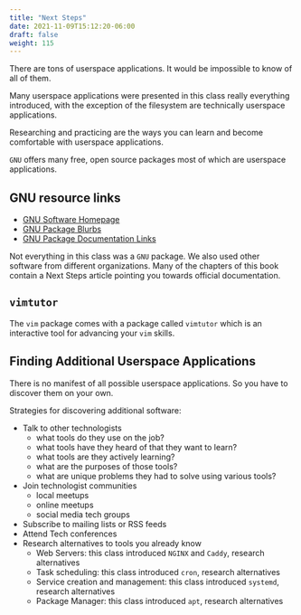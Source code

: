 ```yaml
---
title: "Next Steps"
date: 2021-11-09T15:12:20-06:00
draft: false
weight: 115
---
```


There are tons of userspace applications. It would be impossible to know of all of them.

Many userspace applications were presented in this class really everything introduced, with the exception of the filesystem are technically userspace applications.

Researching and practicing are the ways you can learn and become comfortable with userspace applications.

`GNU` offers many free, open source packages most of which are userspace applications.

## GNU resource links

- [GNU Software Homepage](https://www.gnu.org/software/)
- [GNU Package Blurbs](https://www.gnu.org/manual/blurbs.html)
- [GNU Package Documentation Links](https://www.gnu.org/manual/manual.html)

Not everything in this class was a `GNU` package. We also used other software from different organizations. Many of the chapters of this book contain a Next Steps article pointing you towards official documentation.

## `vimtutor`

The `vim` package comes with a package called `vimtutor` which is an interactive tool for advancing your `vim` skills.

## Finding Additional Userspace Applications

There is no manifest of all possible userspace applications. So you have to discover them on your own.

Strategies for discovering additional software:

- Talk to other technologists
  - what tools do they use on the job?
  - what tools have they heard of that they want to learn?
  - what tools are they actively learning?
  - what are the purposes of those tools?
  - what are unique problems they had to solve using various tools?
- Join technologist communities
  - local meetups
  - online meetups
  - social media tech groups
- Subscribe to mailing lists or RSS feeds
- Attend Tech conferences
- Research alternatives to tools you already know
  - Web Servers: this class introduced `NGINX` and `Caddy`, research alternatives
  - Task scheduling: this class introduced `cron`, research alternatives
  - Service creation and management: this class introduced `systemd`, research alternatives
  - Package Manager: this class introduced `apt`, research alternatives